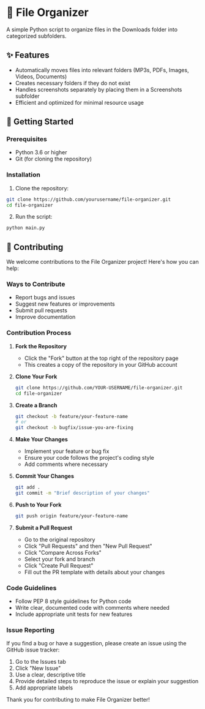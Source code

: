 # 📂 File Organizer

A simple Python script to organize files in the Downloads folder into categorized subfolders.

## ✨ Features

- Automatically moves files into relevant folders (MP3s, PDFs, Images, Videos, Documents)
- Creates necessary folders if they do not exist
- Handles screenshots separately by placing them in a Screenshots subfolder
- Efficient and optimized for minimal resource usage

## 🚀 Getting Started

### Prerequisites

- Python 3.6 or higher
- Git (for cloning the repository)

### Installation

1. Clone the repository:

```bash
git clone https://github.com/yourusername/file-organizer.git
cd file-organizer
```

2. Run the script:

```bash
python main.py
```

## 🤝 Contributing

We welcome contributions to the File Organizer project! Here's how you can help:

### Ways to Contribute
- Report bugs and issues
- Suggest new features or improvements
- Submit pull requests
- Improve documentation

### Contribution Process

1. **Fork the Repository**
   - Click the "Fork" button at the top right of the repository page
   - This creates a copy of the repository in your GitHub account

2. **Clone Your Fork**
   ```bash
   git clone https://github.com/YOUR-USERNAME/file-organizer.git
   cd file-organizer
   ```

3. **Create a Branch**
   ```bash
   git checkout -b feature/your-feature-name
   # or
   git checkout -b bugfix/issue-you-are-fixing
   ```

4. **Make Your Changes**
   - Implement your feature or bug fix
   - Ensure your code follows the project's coding style
   - Add comments where necessary

5. **Commit Your Changes**
   ```bash
   git add .
   git commit -m "Brief description of your changes"
   ```

6. **Push to Your Fork**
   ```bash
   git push origin feature/your-feature-name
   ```

7. **Submit a Pull Request**
   - Go to the original repository
   - Click "Pull Requests" and then "New Pull Request"
   - Click "Compare Across Forks"
   - Select your fork and branch
   - Click "Create Pull Request"
   - Fill out the PR template with details about your changes

### Code Guidelines
- Follow PEP 8 style guidelines for Python code
- Write clear, documented code with comments where needed
- Include appropriate unit tests for new features

### Issue Reporting
If you find a bug or have a suggestion, please create an issue using the GitHub issue tracker:

1. Go to the Issues tab
2. Click "New Issue"
3. Use a clear, descriptive title
4. Provide detailed steps to reproduce the issue or explain your suggestion
5. Add appropriate labels

Thank you for contributing to make File Organizer better!
